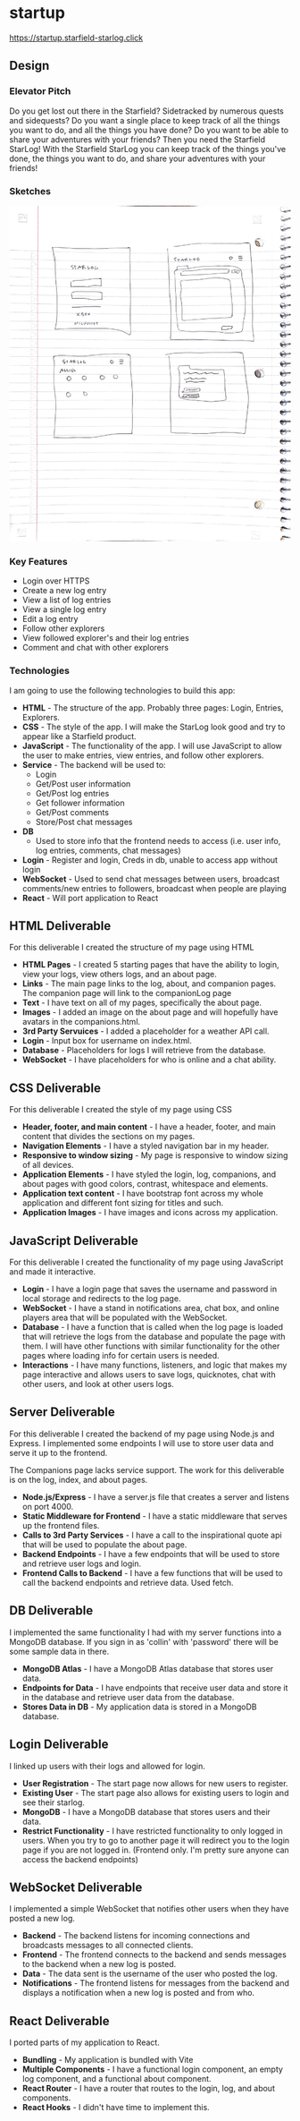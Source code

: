 # startup

https://startup.starfield-starlog.click

## Design

### Elevator Pitch

Do you get lost out there in the Starfield? Sidetracked by numerous quests and sidequests? Do you want a single place to keep track of all the things you want to do, and all the things you have done? Do you want to be able to share your adventures with your friends? Then you need the Starfield StarLog! With the Starfield StarLog you can keep track of the things you've done, the things you want to do, and share your adventures with your friends!

### Sketches

![sketches](https://github.com/cwebbles/startup/blob/dev/static/starlog.jpg)

### Key Features

-   Login over HTTPS
-   Create a new log entry
-   View a list of log entries
-   View a single log entry
-   Edit a log entry
-   Follow other explorers
-   View followed explorer's and their log entries
-   Comment and chat with other explorers

### Technologies

I am going to use the following technologies to build this app:

- **HTML** - The structure of the app. Probably three pages: Login, Entries, Explorers.
- **CSS** - The style of the app. I will make the StarLog look good and try to appear like a Starfield product.
- **JavaScript** - The functionality of the app. I will use JavaScript to allow the user to make entries, view entries, and follow other explorers.
- **Service** - The backend will be used to:
    - Login
    - Get/Post user information
    - Get/Post log entries
    - Get follower information
    - Get/Post comments
    - Store/Post chat messages
- **DB**
  - Used to store info that the frontend needs to access (i.e. user info, log entries, comments, chat messages)
- **Login** - Register and login, Creds in db, unable to access app without login
- **WebSocket** - Used to send chat messages between users, broadcast comments/new entries to followers, broadcast when people are playing
- **React** - Will port application to React

## HTML Deliverable
For this deliverable I created the structure of my page using HTML

- **HTML Pages** - I created 5 starting pages that have the ability to login, view your logs, view others logs, and an about page.
- **Links** - The main page links to the log, about, and companion pages. The companion page will link to the companionLog page
- **Text** - I have text on all of my pages, specifically the about page.
- **Images** - I added an image on the about page and will hopefully have avatars in the companions.html.
- **3rd Party Servuices** - I added a placeholder for a weather API call.
- **Login** - Input box for username on index.html. 
- **Database** - Placeholders for logs I will retrieve from the database.
- **WebSocket** - I have placeholders for who is online and a chat ability.

## CSS Deliverable
For this deliverable I created the style of my page using CSS

- **Header, footer, and main content** - I have a header, footer, and main content that divides the sections on my pages.
- **Navigation Elements** - I have a styled navigation bar in my header.
- **Responsive to window sizing** - My page is responsive to window sizing of all devices.
- **Application Elements** - I have styled the login, log, companions, and about pages with good colors, contrast, whitespace and elements.
- **Application text content** - I have bootstrap font across my whole application and different font sizing for titles and such.
- **Application Images** - I have images and icons across my application.

## JavaScript Deliverable
For this deliverable I created the functionality of my page using JavaScript and made it interactive.

- **Login** - I have a login page that saves the username and password in local storage and redirects to the log page.
- **WebSocket** - I have a stand in notifications area, chat box, and online players area that will be populated with the WebSocket.
- **Database** - I have a function that is called when the log page is loaded that will retrieve the logs from the database and populate the page with them. I will have other functions with similar functionality for the other pages where loading info for certain users is needed.
- **Interactions** - I have many functions, listeners, and logic that makes my page interactive and allows users to save logs, quicknotes, chat with other users, and look at other users logs.


## Server Deliverable
For this deliverable I created the backend of my page using Node.js and Express. I implemented some endpoints I will use to store user data and serve it up to the frontend.

The Companions page lacks service support. The work for this deliverable is on the log, index, and about pages.

- **Node.js/Express** - I have a server.js file that creates a server and listens on port 4000.
- **Static Middleware for Frontend** - I have a static middleware that serves up the frontend files.
- **Calls to 3rd Party Services** - I have a call to the inspirational quote api that will be used to populate the about page.
- **Backend Endpoints** - I have a few endpoints that will be used to store and retrieve user logs and login.
- **Frontend Calls to Backend** - I have a few functions that will be used to call the backend endpoints and retrieve data. Used fetch.


## DB Deliverable
I implemented the same functionality I had with my server functions into a MongoDB database. If you sign in as 'collin' with 'password' there will be some sample data in there.

- **MongoDB Atlas** - I have a MongoDB Atlas database that stores user data.
- **Endpoints for Data** - I have endpoints that receive user data and store it in the database and retrieve user data from the database.
- **Stores Data in DB** - My application data is stored in a MongoDB database.

## Login Deliverable
I linked up users with their logs and allowed for login.

- **User Registration** - The start page now allows for new users to register.
- **Existing User** - The start page also allows for existing users to login and see their starlog.
- **MongoDB** - I have a MongoDB database that stores users and their data.
- **Restrict Functionality** - I have restricted functionality to only logged in users. When you try to go to another page it will redirect you to the login page if you are not logged in. (Frontend only. I'm pretty sure anyone can access the backend endpoints)

## WebSocket Deliverable
I implemented a simple WebSocket that notifies other users when they have posted a new log.

- **Backend** - The backend listens for incoming connections and broadcasts messages to all connected clients.
- **Frontend** - The frontend connects to the backend and sends messages to the backend when a new log is posted.
- **Data** - The data sent is the username of the user who posted the log.
- **Notifications** - The frontend listens for messages from the backend and displays a notification when a new log is posted and from who.

## React Deliverable
I ported parts of my application to React.

- **Bundling** - My application is bundled with Vite
- **Multiple Components** - I have a functional login component, an empty log component, and a functional about component.
- **React Router** - I have a router that routes to the login, log, and about components.
- **React Hooks** - I didn't have time to implement this.
